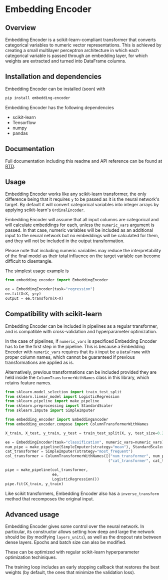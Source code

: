 # Embedding Encoder

## Overview

Embedding Encoder is a scikit-learn-compliant transformer that converts categorical variables to numeric vector representations. This is achieved by creating a small multilayer perceptron architecture in which each categorical variable is passed through an embedding layer, for which weights are extracted and turned into DataFrame columns.

## Installation and dependencies

Embedding Encoder can be installed (soon) with

```bash
pip install embedding-encoder
```

Embedding Encoder has the following dependencies
* scikit-learn
* Tensorflow
* numpy
* pandas

## Documentation

Full documentation including this readme and API reference can be found at [RTD](https://embedding-encoder.readthedocs.io/en/latest).

## Usage

Embedding Encoder works like any scikit-learn transformer, the only difference being that it requires `y` to be passed as it is the neural network's target. By default it will convert categorical variables into integer arrays by applying scikit-learn's `OrdinalEncoder`.

Embedding Encoder will assume that all input columns are categorical and will calculate embeddings for each, unless the `numeric_vars` argument is passed. In that case, numeric variables will be included as an additional input to the neural network but no embeddings will be calculated for them, and they will not be included in the output transformation.

Please note that including numeric variables may reduce the interpretability of the final model as their total influence on the target variable can become difficult to disentangle.

The simplest usage example is

```python
from embedding_encoder import EmbeddingEncoder

ee = EmbeddingEncoder(task="regression")
ee.fit(X=X, y=y)
output = ee.transform(X=X)
```

## Compatibility with scikit-learn

Embedding Encoder can be included in pipelines as a regular transformer, and is compatible with cross-validation and hyperparameter optimization.

In the case of pipelines, if `numeric_vars` is specificed Embedding Encoder has to be the first step in the pipeline. This is because a Embedding Encoder with `numeric_vars` requires that its `X` input be a `DataFrame` with proper column names, which cannot be guaranteed if previous transformations are applied as is.

Alternatively, previous transformations can be included provided they are held inside the `ColumnTransformerWithNames` class in this library, which retains feature names.


```python
from sklearn.model_selection import train_test_split
from sklearn.linear_model import LogisticRegression
from sklearn.pipeline import make_pipeline
from sklearn.preprocessing import StandardScaler
from sklearn.impute import SimpleImputer

from embedding_encoder import EmbeddingEncoder
from embedding_encoder.compose import ColumnTransformerWithNames

X_train, X_test, y_train, y_test = train_test_split(X, y, test_size=0.2)

ee = EmbeddingEncoder(task="classification", numeric_vars=numeric_vars)
num_pipe = make_pipeline(SimpleImputer(strategy="mean"), StandardScaler())
cat_transformer = SimpleImputer(strategy="most_frequent")
col_transformer = ColumnTransformerWithNames([("num_transformer", num_pipe, numeric_vars),
                                              ("cat_transformer", cat_transformer, categorical_vars)])

pipe = make_pipeline(col_transformer,
                     ee,
                     LogisticRegression())
pipe.fit(X_train, y_train)
```

Like scikit transformers, Embedding Encoder also has a `inverse_transform` method that recomposes the original input.

## Advanced usage

Embedding Encoder gives some control over the neural network. In particular, its constructor allows setting how deep and large the network should be (by modifying `layers_units`), as well as the dropout rate between dense layers. Epochs and batch size can also be modified.

These can be optimized with regular scikit-learn hyperparameter optimization techiniques.

The training loop includes an early stopping callback that restores the best weights (by default, the ones that minimize the validation loss).
